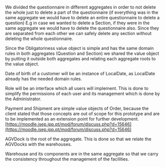 We divided the questionnaire in different aggregates in order to not delete the whole just to delete a part of the questionnaire (if everything was in the same aggregate we would have to delete an entire questionnaire to delete a question)
E.g in case we wanted to delete a Section, if they were in the same aggregate we would have to delete the questionnaire also. Since they are separated from each other we can safely delete any section without deleting the whole questionnaire.

Since the Obligatoriness value object is simple and has the same domain rules in both aggregates (Question and Section) we shared the value object by putting it outside both aggregates and relating each aggregate roots to the value object.

Date of birth of a customer will be an instance of LocalDate, as LocalDate already has the needed domain rules.

Role will be an interface which all users will implement. This is done to simplify the permissions of each user and its management which is done by the Administrator.

Payment and Shipment are simple value objects of Order, because the client stated that those concepts are out of scope for this prototype and are to be implemented as an extension point for further development. [https://moodle.isep.ipp.pt/mod/forum/discuss.php?d=15646](https://moodle.isep.ipp.pt/mod/forum/discuss.php?d=15646)

AGVDock is the root of the aggregate. This is done so that we relate the AGVDocks with the warehouses.

Warehouse and its components are in the same aggregate so that we carry the consistency throughout the management of the facilities.
